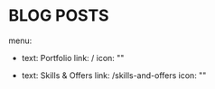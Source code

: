 ---
---

# BLOG POSTS
menu:
  - text: Portfolio
    link: /
    icon: ""

  - text: Skills & Offers
    link: /skills-and-offers
    icon: ""
